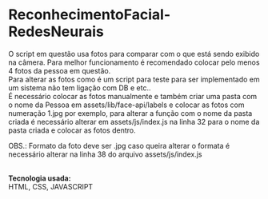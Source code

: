 # ReconhecimentoFacial-RedesNeurais
O script em questão usa fotos para comparar com o que está sendo exibido na câmera.
Para melhor funcionamento é recomendado colocar pelo menos 4 fotos da pessoa em questão.
</br>
Para alterar as fotos como é um script para teste para ser implementado em um sistema não tem ligação com DB e etc..
</br>
É necessário colocar as fotos manualmente e também criar uma pasta com o nome da Pessoa em assets/lib/face-api/labels
e colocar as fotos com numeração 1.jpg por exemplo, para alterar a função com o nome da pasta criada é necessário alterar
em assets/js/index.js na linha 32 para o nome da pasta criada e colocar as fotos dentro.
</br>

OBS.: Formato da foto deve ser .jpg caso queira alterar o formata é necessário alterar na linha 38 do arquivo assets/js/index.js

</br>
<strong>Tecnologia usada:</strong>
</br>
HTML, CSS, JAVASCRIPT